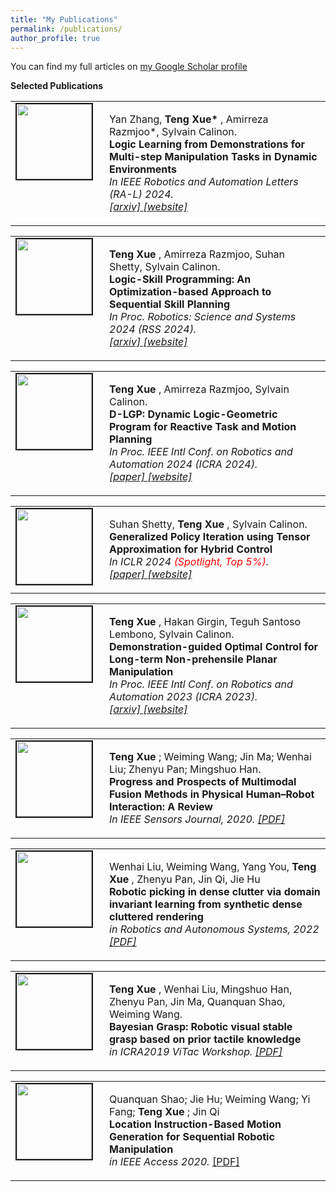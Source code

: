 ```yaml
---
title: "My Publications"
permalink: /publications/
author_profile: true
---
```


You can find my full articles on <a href="https://scholar.google.com.hk/citations?user=sgFW7YwAAAAJ&hl=zh-CN"> my Google Scholar profile </a> <br>

<strong>Selected Publications</strong> <br>

<!-- <table >
<tbody>
<tr> <td style="width:120px; height=120px; vertical-align: top;"> <img style="float: left; margin-right: 10px " src="https://schortenger.github.io/images/Roller_Grasper.gif" width="120px" height="120px" border="2px solid #bbb"> </td>
<td style= "height=120px; vertical-align: top;"> <p>
Shenli Yuan, Lin Shao, Yunhai Feng, Jiatong Sun, <strong> Teng Xue </strong>, Connor Yako, Jeannette Bohg, and Kenneth Salisbury. <br> <strong> Design and Control of Roller Grasper V3 for In-Hand Manipulation </strong> <br>
<i> Submitted to IEEE Transactions on Robotics (T-RO).  
<br> [arxiv] </a>  [website] </a>  </i>  </p> </td>
</tr>
</tbody>
</table> -->

<table >
<tbody>
<tr> <td style="width:120px; height=120px; vertical-align: top;"> <img style="float: left; margin-right: 10px " src="https://schortenger.github.io/images/LogicLfD_RAL.jpg" width="120px" height="120px" border="2px solid #bbb"> </td>
<td style= "height=120px; vertical-align: top;"> <p>
Yan Zhang, <strong> Teng Xue* </strong>, Amirreza Razmjoo*, Sylvain Calinon. <br> <strong> Logic Learning from Demonstrations for Multi-step Manipulation Tasks in Dynamic Environments </strong> <br>
<i> In IEEE Robotics and Automation Letters (RA-L) 2024.  
<br> <a href="https://arxiv.org/abs/2404.16138"> [arxiv] </a> <a href="https://sites.google.com/view/logic-lfd"> [website] </a>  </i>  </p> </td>
</tr>
</tbody>
</table>

<table >
<tbody>
<tr> <td style="width:120px; height=120px; vertical-align: top;"> <img style="float: left; margin-right: 10px " src="https://schortenger.github.io/images/RSS24.gif" width="120px" height="120px" border="2px solid #bbb"> </td>
<td style= "height=120px; vertical-align: top;"> <p>
<strong> Teng Xue </strong>, Amirreza Razmjoo, Suhan Shetty, Sylvain Calinon. <br> <strong> Logic-Skill Programming: An Optimization-based Approach to Sequential Skill Planning </strong> <br>
<i> In Proc. Robotics: Science and Systems 2024 (RSS 2024).  
<br> <a href="https://arxiv.org/pdf/2405.04082"> [arxiv] </a> <a href="https://sites.google.com/view/lsp4plan"> [website] </a>  </i>  </p> </td>
</tr>
</tbody>
</table>

<table >
<tbody>
<tr> <td style="width:120px; height=120px; vertical-align: top;"> <img style="float: left; margin-right: 10px " src="https://schortenger.github.io/images/dlgp.gif" width="120px" height="120px" border="2px solid #bbb"> </td>
<td style= "height=120px; vertical-align: top;"> <p>
<strong> Teng Xue </strong>, Amirreza Razmjoo, Sylvain Calinon. <br> <strong> D-LGP: Dynamic Logic-Geometric Program for Reactive Task and Motion Planning </strong> <br>
<i> In Proc. IEEE Intl Conf. on Robotics and Automation 2024 (ICRA 2024).  
<br> <a href="https://arxiv.org/pdf/2312.02731.pdf"> [paper] </a> <a href="https://sites.google.com/view/dyn-lgp"> [website] </a>  </i>  </p> </td>
</tr>
</tbody>
</table>

<table >
<tbody>
<tr> <td style="width:120px; height=120px; vertical-align: top;"> <img style="float: left; margin-right: 10px " src="https://schortenger.github.io/images/ttpi.gif" width="120px" height="120px" border="2px solid #bbb"> </td>
<td style= "height=120px; vertical-align: top;"> <p>
Suhan Shetty, <strong> Teng Xue </strong>, Sylvain Calinon. <br> <strong> Generalized Policy Iteration using Tensor Approximation for Hybrid Control </strong> <br>
<i> In ICLR 2024 <font color='red'>(Spotlight, Top 5%)</font>.  
<br> <a href="https://openreview.net/forum?id=csukJcpYDe"> [paper] </a> <a href="https://sites.google.com/view/ttpi4control"> [website] </a>  </i>  </p> </td>
</tr>
</tbody>
</table>


<table >
<tbody>
<tr> <td style="width:120px; height=120px; vertical-align: top;"> <img style="float: left; margin-right: 10px " src="https://schortenger.github.io/images/ICRA23.png" width="120px" height="120px" border="2px solid #bbb"> </td>
<td style= "height=120px; vertical-align: top;"> <p>
<strong> Teng Xue </strong>, Hakan Girgin, Teguh Santoso Lembono, Sylvain Calinon. <br> <strong> Demonstration-guided Optimal Control for Long-term Non-prehensile Planar Manipulation </strong> <br>
<i> In Proc. IEEE Intl Conf. on Robotics and Automation 2023 (ICRA 2023).  
<br> <a href="https://arxiv.org/pdf/2212.12814.pdf"> [arxiv] </a> <a href="https://sites.google.com/view/dg-oc/"> [website] </a>  </i>  </p> </td>
</tr>
</tbody>
</table>

<table >
<tbody>
<tr> <td style="width:120px; height=120px; vertical-align: top;"> <img style="float: left; margin-right: 10px " src="https://schortenger.github.io/images/Sensors2020.jpg" width="120px" height="120px" border="2px solid #bbb"> </td>
<td style= "height=120px; vertical-align: top;"> <p>
<strong> Teng Xue </strong>; Weiming Wang; Jin Ma; Wenhai Liu; Zhenyu Pan; Mingshuo Han. <br> <strong>Progress and Prospects of Multimodal Fusion Methods in Physical Human–Robot Interaction: A Review </strong> <br>
<i> In IEEE Sensors Journal, 2020.  
<a href="https://ieeexplore.ieee.org/stamp/stamp.jsp?tp=&arnumber=9094690"> [PDF] </a> </i>  </p> </td>
</tr>
</tbody>
</table>

<table >
<tbody>
<tr> <td style="width:120px; height=120px; vertical-align: top;"> <img style="float: left; margin-right: 10px " src="https://schortenger.github.io/images/RAS2022.jpg" width="120px" height="120px" border="2px solid #bbb"> </td>
<td style= "height=120px; vertical-align: top;"> <p>
Wenhai Liu, Weiming Wang, Yang You, <strong> Teng Xue </strong>, Zhenyu Pan, Jin Qi, Jie Hu <br> <strong> Robotic picking in dense clutter via domain invariant learning from synthetic dense cluttered rendering </strong> <br>
<i> in Robotics and Autonomous Systems, 2022 <a href="https://www.sciencedirect.com/science/article/pii/S092188902100186X"> [PDF] </a>  </i>  </p> </td>
</tr>
</tbody>
</table>

<table >
<tbody>
<tr> <td style="width:120px; height=120px; vertical-align: top;"> <img style="float: left; margin-right: 10px " src="https://schortenger.github.io/images/ViTAC_workshop.png" width="120px" height="120px" border="2px solid #bbb"> </td>
<td style= "height=120px; vertical-align: top;"> <p>
<strong> Teng Xue </strong>, Wenhai Liu, Mingshuo Han, Zhenyu Pan, Jin Ma, Quanquan Shao, Weiming Wang. <br> <strong> Bayesian Grasp: Robotic visual stable grasp based on prior tactile knowledge </strong> <br>
<i> in ICRA2019 ViTac Workshop. <a href="https://arxiv.org/abs/1905.12920"> [PDF] </a> </i>  </p> </td>
</tr>
</tbody>
</table>


<table >
<tbody>
<tr> <td style="width:120px; height=120px; vertical-align: top;"> <img style="float: left; margin-right: 10px " src="https://schortenger.github.io/images/IEEEAccess_2020.png" width="120px" height="120px" border="2px solid #bbb"> </td>
<td style= "height=120px; vertical-align: top;"> <p>
Quanquan Shao; Jie Hu; Weiming Wang; Yi Fang; <strong> Teng Xue </strong>; Jin Qi<br> <strong> Location Instruction-Based Motion Generation for Sequential Robotic Manipulation </strong> <br>
<i> in IEEE Access 2020. </i> <a href="https://ieeexplore.ieee.org/abstract/document/8981898"> [PDF] </a> </p> </td>
</tr>
</tbody>
</table>

<!-- <table>
<tbody>
<tr> <td style="width:120px; height=120px; vertical-align: top;"> <img style="float: left; margin-right: 10px " src="https://adrianxsalazar.github.io/images/toward.png" width="120px" height="120px" border="2px solid #bbb"> </td>
<td style="height=120px; vertical-align: top;"> <p>
Zhuoling Huang, Genki Miyauchi, Adrian Salazar Gomez, Richie Bird, Amar Singh Kalsi, Chipp Jansen, Zeyang Liu, Simon Parsons, Elizabeth Sklar <br> <strong> Toward Robot Co-Labourers for Intelligent Farming </strong>  <br>
<i>Companion of the 2020 ACM/IEEE International Conference on Human-Robot Interaction (HRI) </i> <br> <a href="https://dl.acm.org/doi/pdf/10.1145/3371382.3378333"> [PDF] </a> <a href="https://www.youtube.com/watch?v=zfBDcD3EN0k"> [VIDEO] </a> </p> </td>
</tr>
</tbody>
</table>

<table>
<tbody>
<tr> <td style="width:120px; height=120px; vertical-align: top;"> <img style="float: left; margin-right: 10px " src="https://adrianxsalazar.github.io/images/understanding.png" width="120px" height="120px" border="2px solid #bbb"> </td>
<td style= "height=120px; vertical-align: top;"> <p>
Zhuoling Huang, Adrian Salazar Gomez, Richie Bird, Amar Singh Kalsi, Chipp Jansen, Zeyang Liu, Genki Miyauchi, Simon Parsons, Elizabeth I Sklar <br> <strong> Understanding human responses to errors in a collaborative human-robot selective harvesting task </strong> <br>
<i> Proceedings of the UKRAS20 Conference: “Robots into the real world” (UK-RAS) </i> <br> <a href="https://www.ukras.org/wp-content/uploads/formidable/21/UKRAS20_paper_25.pdf"> [PDF] </a> </p> </td>
</tr>
</tbody>
</table> -->
